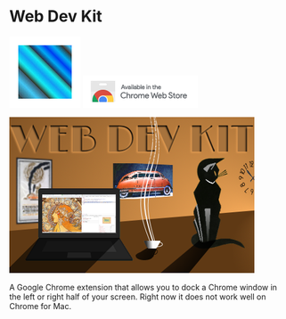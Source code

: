 # Web Dev Kit

![icon](https://github.com/jamessouth/webdevkit/blob/master/src/icons/wdk128.png) ![badge](https://github.com/jamessouth/webdevkit/blob/master/CWSBadgeSmall.png)

![promo](https://github.com/jamessouth/webdevkit/blob/master/CWSAssets/small.png)

A Google Chrome extension that allows you to dock a Chrome window in the left or right half of your screen.  Right now it does not work well on Chrome for Mac.
